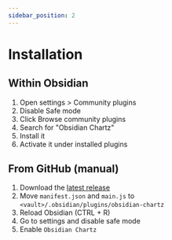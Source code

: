```yaml
---
sidebar_position: 2
---
```


# Installation

## Within Obsidian

1.  Open settings > Community plugins
2.  Disable Safe mode
3.  Click Browse community plugins
4.  Search for "Obsidian Chartz"
5.  Install it
6.  Activate it under installed plugins

## From GitHub (manual)

1.  Download the [latest release](https://github.com/mrtnbroder/obsidian-chartz/releases/latest)
2.  Move `manifest.json` and `main.js` to `<vault>/.obsidian/plugins/obsidian-chartz`
3.  Reload Obsidian (CTRL + R)
4.  Go to settings and disable safe mode
5.  Enable `Obsidian Chartz`
